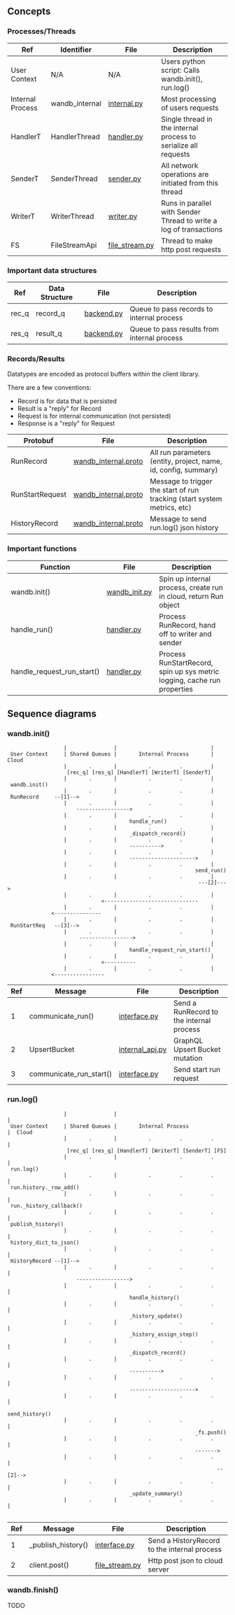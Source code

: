 ## Concepts

### Processes/Threads

Ref | Identifier | File | Description
--- | --- | --- | ---
User Context     | N/A | N/A | Users python script: Calls wandb.init(), run.log()
Internal Process | wandb_internal | [internal.py] | Most processing of users requests
HandlerT | HandlerThread | [handler.py] | Single thread in the internal process to serialize all requests
SenderT  | SenderThread  | [sender.py] | All network operations are initiated from this thread
WriterT  | WriterThread  | [writer.py] | Runs in parallel with Sender Thread to write a log of transactions
FS       | FileStreamApi | [file_stream.py] | Thread to make http post requests

### Important data structures

Ref | Data Structure | File | Description
--- | --- | --- | ---
rec_q | record_q | [backend.py] | Queue to pass records to internal process
res_q | result_q | [backend.py] | Queue to pass results from internal process

### Records/Results

Datatypes are encoded as protocol buffers within the client library.

There are a few conventions:
- Record is for data that is persisted
- Result is a "reply" for Record
- Request is for internal communication (not persisted)
- Response is a "reply" for Request

Protobuf | File | Description
--- | --- | ---
RunRecord | [wandb_internal.proto] | All run parameters (entity, project, name, id, config, summary)
RunStartRequest | [wandb_internal.proto] | Message to trigger the start of run tracking (start system metrics, etc)
HistoryRecord | [wandb_internal.proto] | Message to send run.log() json history

### Important functions

Function | File | Description
--- | --- | ---
wandb.init() | [wandb_init.py] | Spin up internal process, create run in cloud, return Run object
handle_run() | [handler.py] | Process RunRecord, hand off to writer and sender
handle_request_run_start() | [handler.py] | Process RunStartRecord, spin up sys metric logging, cache run properties

## Sequence diagrams

### wandb.init()

```text
                  |               |                              |
 User Context     | Shared Queues |       Internal Process       |    Cloud
                  |       .       |          .         .         |
                   [rec_q] [res_q] [HandlerT] [WriterT] [SenderT]
                  |       .       |          .         .         |
 wandb.init()
                  |       .       |          .         .         |
 RunRecord     --[1]-->
                  |       .       |          .         .         |
                      ----------------->
                  |       .       |          .         .         |
                                       handle_run()
                  |       .       |          .         .         |
                                       _dispatch_record()
                  |       .       |          .         .         |
                                       ---------->
                  |       .       |          .         .         |
                                       --------------------->
                  |       .       |          .         .         |
                                                            send_run()
                  |       .       |          .         .         |
                                                             ---[2]--->
                  |       .       |          .         .         |
                              <------------------------------
                  |       .       |          .         .         |
              <---------------
                  |       .       |          .         .         |
 RunStartReq   --[3]-->
                  |       .       |          .         .         |
                       ----------------->
                  |       .       |          .         .         |
                                       handle_request_run_start()
                  |       .       |          .         .         |
                              <----------
                  |       .       |          .         .         |
              <----------------
```


Ref | Message | File | Description
--- | --- | --- | ---
1   | communicate_run()       | [interface.py] | Send a RunRecord to the internal process
2   | UpsertBucket            | [internal_api.py] | GraphQL Upsert Bucket mutation
3   | communicate_run_start() | [interface.py] | Send start run request

### run.log()

```text
                  |               |                                   |
 User Context     | Shared Queues |       Internal Process            |  Cloud
                  |       .       |          .         .         .    |
                   [rec_q] [res_q] [HandlerT] [WriterT] [SenderT] [FS]
                  |       .       |          .         .         .    |
 run.log()
                  |       .       |          .         .         .    |
 run.history._row_add()
                  |       .       |          .         .         .    |
 run._history_callback()
                  |       .       |          .         .         .    |
 publish_history()
                  |       .       |          .         .         .    |
 history_dict_to_json()
                  |       .       |          .         .         .    |
 HistoryRecord --[1]-->
                  |       .       |          .         .         .    |
                      ----------------->
                  |       .       |          .         .         .    |
                                       handle_history()
                  |       .       |          .         .         .    |
                                       _history_update()
                  |       .       |          .         .         .    |
                                       _history_assign_step()
                  |       .       |          .         .         .    |
                                       _dispatch_record()
                  |       .       |          .         .         .    |
                                       ---------->
                  |       .       |          .         .         .    |
                                       --------------------->
                  |       .       |          .         .         .    |
                                                            send_history()
                  |       .       |          .         .         .    |
                                                            _fs.push()
                  |       .       |          .         .         .    |
                                                            ------->
                  |       .       |          .         .         .    |
                                                                   --[2]-->
                  |       .       |          .         .         .    |
                                       _update_summary()
                  |       .       |          .         .         .    |


```


Ref | Message | File | Description
--- | --- | --- | ---
1   | \_publish\_history()    | [interface.py] | Send a HistoryRecord to the internal process
2   | client.post()           | [file_stream.py] | Http post json to cloud server

### wandb.finish()

TODO

[backend.py]: https://github.com/wandb/client/blob/master/wandb/sdk/backend/backend.py
[handler.py]: https://github.com/wandb/client/blob/master/wandb/sdk/internal/handler.py
[writer.py]: https://github.com/wandb/client/blob/master/wandb/sdk/internal/writer.py
[sender.py]: https://github.com/wandb/client/blob/master/wandb/sdk/internal/sender.py
[interface.py]: https://github.com/wandb/client/blob/master/wandb/sdk/interface/interface.py
[internal_api.py]: https://github.com/wandb/client/blob/master/wandb/sdk/internal/internal_api.py
[wandb_init.py]: https://github.com/wandb/client/blob/master/wandb/sdk/wandb_init.py
[internal.py]: https://github.com/wandb/client/blob/master/wandb/sdk/internal/internal.py
[file_stream.py]: https://github.com/wandb/client/blob/master/wandb/sdk/internal/file_stream.py
[wandb_internal.proto]: https://github.com/wandb/client/blob/master/wandb/proto/wandb_internal.proto
